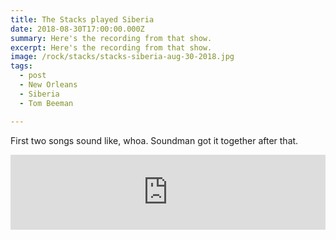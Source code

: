 ```yaml
---
title: The Stacks played Siberia
date: 2018-08-30T17:00:00.000Z
summary: Here's the recording from that show.
excerpt: Here's the recording from that show.
image: /rock/stacks/stacks-siberia-aug-30-2018.jpg
tags:
  - post 
  - New Orleans
  - Siberia
  - Tom Beeman

---
```


First two songs sound like, whoa. Soundman got it together after that.

<iframe style="border: 0; width: 100%; height: 120px;" src="https://bandcamp.com/EmbeddedPlayer/album=873450142/size=large/bgcol=ffffff/linkcol=2ebd35/tracklist=false/artwork=small/transparent=true/" seamless><a href="https://thestacksnola.bandcamp.com/album/live-at-siberia-august-30-2018">Live at Siberia August 30, 2018 by The Stacks</a></iframe>
